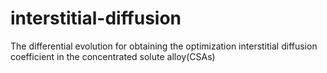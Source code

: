 # interstitial-diffusion
The differential evolution for obtaining the optimization interstitial diffusion coefficient in the concentrated solute alloy(CSAs)
